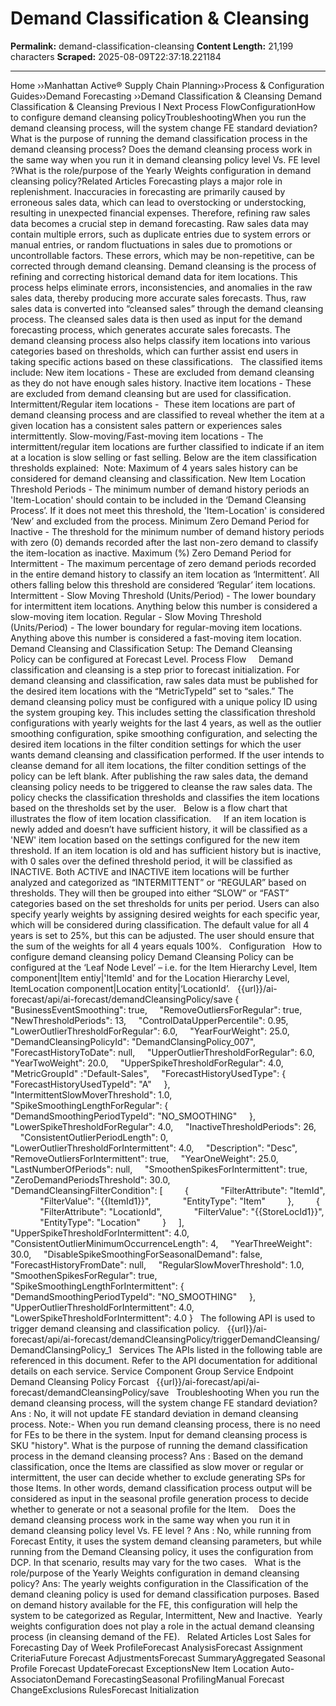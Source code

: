 # Demand Classification & Cleansing

**Permalink:** demand-classification-cleansing
**Content Length:** 21,199 characters
**Scraped:** 2025-08-09T22:37:18.221184

---

Home &rsaquo;&rsaquo;Manhattan Active® Supply Chain Planning&rsaquo;&rsaquo;Process &amp; Configuration Guides&rsaquo;&rsaquo;Demand Forecasting ››Demand Classification & Cleansing Demand Classification & Cleansing Previous&nbsp;I&nbsp;Next Process FlowConfigurationHow to configure demand cleansing policyTroubleshootingWhen you run the demand cleansing process, will the system change FE standard deviation?What is&nbsp;the purpose of running the demand classification process in the demand cleansing process?&nbsp;Does the demand cleansing process work in the same way&nbsp;when you run it in demand cleansing policy level Vs. FE level ?What is the role/purpose of the Yearly Weights configuration in demand cleansing policy?Related Articles Forecasting plays a major role in replenishment. Inaccuracies in forecasting are primarily caused by erroneous sales data, which can lead to overstocking or understocking, resulting in unexpected financial expenses. Therefore, refining raw sales data becomes a crucial step in demand forecasting. Raw sales data may contain multiple errors, such as duplicate entries due to system errors or manual entries, or random fluctuations in sales due to promotions or uncontrollable factors. These errors, which may be non-repetitive, can be corrected through demand cleansing. Demand cleansing is the process of refining and correcting historical demand data for item locations. This process helps eliminate errors, inconsistencies, and anomalies in the raw sales data, thereby producing more accurate sales forecasts. Thus, raw sales data is converted into &ldquo;cleansed sales&rdquo; through the demand cleansing process. The cleansed sales data is then used as input for the demand forecasting process, which generates accurate sales forecasts. The demand cleansing process also helps classify item locations into various categories based on thresholds, which can further assist end users in taking specific actions based on these classifications. &nbsp; The classified items include: New item locations -&nbsp;These are excluded from demand cleansing as they do not have enough sales history. Inactive item locations -&nbsp;These are excluded from demand cleansing but are used for classification. Intermittent/Regular item locations -&nbsp;&nbsp;These item locations are part of demand cleansing process and are classified to reveal whether the item at a given location has a consistent sales pattern or experiences sales intermittently. Slow-moving/Fast-moving item locations -&nbsp;The intermittent/regular item locations are further classified to indicate if an item at a location is slow selling or fast selling. Below are the item classification thresholds explained: &nbsp;Note: Maximum of 4 years sales history can be considered for demand cleansing and classification. New Item Location Threshold Periods -&nbsp;The minimum number of demand history periods an &#39;Item-Location&#39; should contain to be included in the &lsquo;Demand Cleansing Process&rsquo;. If it does not meet this threshold, the &#39;Item-Location&#39; is considered &lsquo;New&rsquo; and excluded from the process. Minimum Zero Demand Period for Inactive&nbsp;-&nbsp;The threshold for the minimum number of demand history periods with zero (0) demands recorded after the last non-zero demand to classify the item-location as inactive. Maximum (%) Zero Demand Period for Intermittent&nbsp;-&nbsp;The maximum percentage of zero demand periods recorded in the entire demand history to classify an item location as &lsquo;Intermittent&rsquo;. All others falling below this threshold are considered &lsquo;Regular&rsquo; item locations. Intermittent - Slow Moving Threshold (Units/Period)&nbsp;-&nbsp;The lower boundary for intermittent item locations. Anything below this number is considered a slow-moving item location. Regular - Slow Moving Threshold (Units/Period)&nbsp;-&nbsp;The lower boundary for regular-moving item locations. Anything above this number is considered a fast-moving item location. &nbsp; Demand Cleansing and Classification&nbsp;Setup:&nbsp;The Demand Cleansing Policy&nbsp;can be configured at&nbsp;Forecast&nbsp;Level. Process Flow &nbsp; &nbsp; Demand classification and cleansing is a step prior to forecast initialization. For demand cleansing and classification, raw sales data must be published for the desired item locations with the &ldquo;MetricTypeId&rdquo; set to &ldquo;sales.&rdquo; The demand cleansing policy must be configured with a unique policy ID using the system grouping key. This includes setting the classification threshold configurations with yearly weights for the last 4 years, as well as the outlier smoothing configuration, spike smoothing configuration, and selecting the desired item locations in the filter condition settings for which the user wants demand cleansing and classification performed. If the user intends to cleanse demand for all item locations, the filter condition settings of the policy can be left blank. After publishing the raw sales data, the demand cleansing policy needs to be triggered to cleanse the raw sales data. The policy checks the classification thresholds and classifies the item locations based on the thresholds set by the user. &nbsp; Below is a flow chart that illustrates the flow of item location classification. &nbsp; &nbsp; If an item location is newly added and doesn&rsquo;t have sufficient history, it will be classified as a &#39;NEW&#39; item location based on the settings configured for the new item threshold. If an item location is old and has sufficient history but is inactive, with 0 sales over the defined threshold period, it will be classified as INACTIVE. Both ACTIVE and INACTIVE item locations will be further analyzed and categorized as &ldquo;INTERMITTENT&rdquo; or &ldquo;REGULAR&rdquo; based on thresholds. They will then be grouped into either &ldquo;SLOW&rdquo; or &ldquo;FAST&rdquo; categories based on the set thresholds for units per period. Users can also specify yearly weights by assigning desired weights for each specific year, which will be considered during classification. The default value for all 4 years is set to 25%, but this can be adjusted. The user should ensure that the sum of the weights for all 4 years equals 100%. &nbsp; Configuration &nbsp; How to configure demand cleansing policy Demand Cleansing Policy can be configured at the &lsquo;Leaf Node Level&rsquo; &ndash; i.e. for the Item Hierarchy Level, Item component|Item entiy|&#39;ItemId&#39; and for the Location Hierarchy Level, ItemLocation component|Location entity|&lsquo;LocationId&rsquo;. &nbsp; {{url}}/ai-forecast/api/ai-forecast/demandCleansingPolicy/save { &nbsp;&nbsp;&nbsp; &quot;BusinessEventSmoothing&quot;: true, &nbsp;&nbsp;&nbsp; &quot;RemoveOutliersForRegular&quot;: true, &nbsp;&nbsp;&nbsp; &quot;NewThresholdPeriods&quot;: 13, &nbsp;&nbsp;&nbsp; &quot;ControlDataUpperPercentile&quot;: 0.95, &nbsp;&nbsp;&nbsp; &quot;LowerOutlierThresholdForRegular&quot;: 6.0, &nbsp;&nbsp;&nbsp; &quot;YearFourWeight&quot;: 25.0, &nbsp;&nbsp;&nbsp; &quot;DemandCleansingPolicyId&quot;: &quot;DemandClansingPolicy_007&quot;, &nbsp;&nbsp;&nbsp; &quot;ForecastHistoryToDate&quot;: null, &nbsp;&nbsp;&nbsp; &quot;UpperOutlierThresholdForRegular&quot;: 6.0, &nbsp;&nbsp;&nbsp; &quot;YearTwoWeight&quot;: 20.0, &nbsp;&nbsp;&nbsp; &quot;UpperSpikeThresholdForRegular&quot;: 4.0, &nbsp;&nbsp;&nbsp; &quot;MetricGroupId&quot; :&quot;Default-Sales&quot;, &nbsp;&nbsp;&nbsp; &quot;ForecastHistoryUsedType&quot;: { &nbsp;&nbsp;&nbsp;&nbsp;&nbsp;&nbsp;&nbsp; &quot;ForecastHistoryUsedTypeId&quot;: &quot;A&quot; &nbsp;&nbsp;&nbsp; }, &nbsp;&nbsp;&nbsp; &quot;IntermittentSlowMoverThreshold&quot;: 1.0, &nbsp;&nbsp;&nbsp; &quot;SpikeSmoothingLengthForRegular&quot;: { &nbsp;&nbsp;&nbsp;&nbsp;&nbsp;&nbsp;&nbsp; &quot;DemandSmoothingPeriodTypeId&quot;: &quot;NO_SMOOTHING&quot; &nbsp;&nbsp;&nbsp; }, &nbsp;&nbsp;&nbsp; &quot;LowerSpikeThresholdForRegular&quot;: 4.0, &nbsp;&nbsp;&nbsp; &quot;InactiveThresholdPeriods&quot;: 26, &nbsp;&nbsp;&nbsp; &quot;ConsistentOutlierPeriodLength&quot;: 0, &nbsp;&nbsp;&nbsp; &quot;LowerOutlierThresholdForIntermittent&quot;: 4.0, &nbsp;&nbsp;&nbsp; &quot;Description&quot;: &quot;Desc&quot;, &nbsp;&nbsp;&nbsp; &quot;RemoveOutliersForIntermittent&quot;: true, &nbsp;&nbsp;&nbsp; &quot;YearOneWeight&quot;: 25.0, &nbsp;&nbsp;&nbsp; &quot;LastNumberOfPeriods&quot;: null, &nbsp;&nbsp;&nbsp; &quot;SmoothenSpikesForIntermittent&quot;: true, &nbsp;&nbsp;&nbsp; &quot;ZeroDemandPeriodsThreshold&quot;: 30.0, &nbsp;&nbsp;&nbsp; &quot;DemandCleansingFilterCondition&quot;: [ &nbsp;&nbsp;&nbsp;&nbsp;&nbsp;&nbsp;&nbsp; { &nbsp;&nbsp;&nbsp;&nbsp;&nbsp;&nbsp;&nbsp;&nbsp;&nbsp;&nbsp;&nbsp; &quot;FilterAttribute&quot;: &quot;ItemId&quot;, &nbsp;&nbsp;&nbsp;&nbsp;&nbsp;&nbsp;&nbsp;&nbsp;&nbsp;&nbsp;&nbsp; &quot;FilterValue&quot;: &quot;{{ItemId1}}&quot;, &nbsp;&nbsp;&nbsp;&nbsp;&nbsp;&nbsp;&nbsp;&nbsp;&nbsp;&nbsp;&nbsp; &quot;EntityType&quot;: &quot;Item&quot; &nbsp;&nbsp;&nbsp;&nbsp;&nbsp;&nbsp;&nbsp; }, &nbsp;&nbsp;&nbsp;&nbsp;&nbsp;&nbsp;&nbsp; { &nbsp;&nbsp;&nbsp;&nbsp;&nbsp;&nbsp;&nbsp;&nbsp;&nbsp;&nbsp;&nbsp; &quot;FilterAttribute&quot;: &quot;LocationId&quot;, &nbsp;&nbsp;&nbsp;&nbsp;&nbsp;&nbsp;&nbsp;&nbsp;&nbsp;&nbsp;&nbsp; &quot;FilterValue&quot;: &quot;{{StoreLocId1}}&quot;, &nbsp;&nbsp;&nbsp;&nbsp;&nbsp;&nbsp;&nbsp;&nbsp;&nbsp;&nbsp;&nbsp; &quot;EntityType&quot;: &quot;Location&quot; &nbsp;&nbsp;&nbsp;&nbsp;&nbsp;&nbsp;&nbsp; } &nbsp;&nbsp;&nbsp; ], &nbsp;&nbsp;&nbsp; &quot;UpperSpikeThresholdForIntermittent&quot;: 4.0, &nbsp;&nbsp;&nbsp; &quot;ConsistentOutlierMinimumOccurrenceLength&quot;: 4, &nbsp;&nbsp;&nbsp; &quot;YearThreeWeight&quot;: 30.0, &nbsp;&nbsp;&nbsp; &quot;DisableSpikeSmoothingForSeasonalDemand&quot;: false, &nbsp;&nbsp;&nbsp; &quot;ForecastHistoryFromDate&quot;: null, &nbsp;&nbsp;&nbsp; &quot;RegularSlowMoverThreshold&quot;: 1.0, &nbsp;&nbsp;&nbsp; &quot;SmoothenSpikesForRegular&quot;: true, &nbsp;&nbsp;&nbsp; &quot;SpikeSmoothingLengthForIntermittent&quot;: { &nbsp;&nbsp;&nbsp;&nbsp;&nbsp;&nbsp;&nbsp; &quot;DemandSmoothingPeriodTypeId&quot;: &quot;NO_SMOOTHING&quot; &nbsp;&nbsp;&nbsp; }, &nbsp;&nbsp;&nbsp; &quot;UpperOutlierThresholdForIntermittent&quot;: 4.0, &nbsp;&nbsp;&nbsp; &quot;LowerSpikeThresholdForIntermittent&quot;: 4.0 } &nbsp; The following API is used to trigger demand cleansing and classification policy. &nbsp; {{url}}/ai-forecast/api/ai-forecast/demandCleansingPolicy/triggerDemandCleansing/ DemandClansingPolicy_1 &nbsp; Services The&nbsp;APIs listed in the following table are referenced in this document. Refer to the API documentation for additional details on&nbsp;each service. Service Component Group Service Endpoint Demand Cleansing Policy Forcast &nbsp; {{url}}/ai-forecast/api/ai-forecast/demandCleansingPolicy/save &nbsp; Troubleshooting When you run the demand cleansing process, will the system change FE standard deviation? Ans :&nbsp;No, it will not update FE standard deviation in demand cleansing process. Note:- When you run demand cleansing process, there is no need for FEs to be there in the system. Input for demand cleansing process is SKU &quot;history&quot;. What is&nbsp;the purpose of running the demand classification process in the demand cleansing process? Ans :&nbsp;Based on the demand classification, once the Items are classified as slow mover or regular or intermittent, the user can decide whether to exclude generating SPs for those Items. In other words, demand classification process output will be considered as input in the seasonal profile generation process to decide whether to generate or not a seasonal profile for the Item. &nbsp; &nbsp;Does the demand cleansing process work in the same way&nbsp;when you run it in demand cleansing policy level Vs. FE level ? Ans : No, while running from Forecast Entity, it uses the system demand cleansing parameters, but while running from the Demand Cleansing policy, it uses the configuration from DCP. In that scenario, results may vary for the two cases. &nbsp; What is the role/purpose of the Yearly Weights configuration in demand cleansing policy? Ans: The yearly weights configuration in the Classification of the demand cleaning policy is used for demand classification purposes. Based on demand history available for the FE, this configuration will help the system to be categorized as Regular, Intermittent, New and Inactive.&nbsp; Yearly weights configuration does not play a role in the actual demand cleansing process (in cleansing demand of the FE). &nbsp; Related Articles Lost Sales for Forecasting Day of Week ProfileForecast AnalysisForecast Assignment CriteriaFuture Forecast AdjustmentsForecast SummaryAggregated Seasonal Profile Forecast UpdateForecast ExceptionsNew Item Location Auto-AssociatonDemand ForecastingSeasonal ProfilingManual Forecast ChangeExclusions RulesForecast Initialization &nbsp;